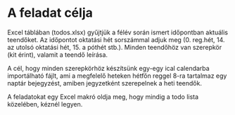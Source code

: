 # A feladat célja

Excel táblában (todos.xlsx) gyűjtjük a félév során ismert időpontban aktuális teendőket. Az időpontot oktatási hét sorszámmal adjuk meg (0. reg.hét, 14. az utolsó oktatási hét, 15. a póthét stb.). Minden teendőhöz van szerepkör (kit érint), valamit a teendő leírása.

A cél, hogy minden szerepkörhöz készítsünk egy-egy ical calendarba importálható fájlt, ami a megfelelő heteken hétfőn reggel 8-ra tartalmaz egy naptár bejegyzést, amiben jegyzetként szerepelnek a heti teendők.

A feladatokat egy Excel makró oldja meg, hogy mindig a todo lista közelében, kéznél legyen.
